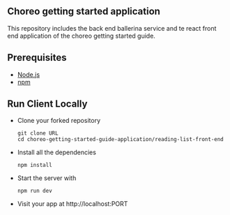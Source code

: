 ## Choreo getting started application

This repository includes the back end ballerina service and te react front end application of the choreo getting started guide.

## Prerequisites

- [Node.js](https://nodejs.org/en/)
- [npm](https://www.npmjs.com/)

## Run Client Locally

- Clone your forked repository
  ```
  git clone URL
  cd choreo-getting-started-guide-application/reading-list-front-end
  ```
- Install all the dependencies

  ```
  npm install
  ```

- Start the server with

  ```
  npm run dev
  ```

- Visit your app at http://localhost:PORT
